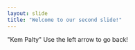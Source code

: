 ```yaml
---
layout: slide
title: "Welcome to our second slide!"
---
```

"Kem Palty"
Use the left arrow to go back!